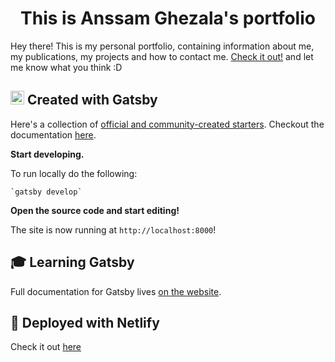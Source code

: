 <p align="center">
<h1 align="center">
  This is Anssam Ghezala's portfolio
</h1>
<p align="center">

Hey there! This is my personal portfolio, containing information about me, my publications, my projects and how to contact me. [Check it out!](anssamghezala.netlify.com) and let me know what you think :D

##  <img alt="Gatsby" src="https://www.gatsbyjs.org/monogram.svg" width="22" /> Created with Gatsby

 Here's a collection of [official and community-created starters](https://www.gatsbyjs.org/docs/gatsby-starters/).
 Checkout the documentation [here](https://www.gatsbyjs.org/docs). 

  **Start developing.**
   
   To run locally do the following: 
   
    `gatsby develop`
    
  **Open the source code and start editing!**

   The site is now running at `http://localhost:8000`!

## 🎓 Learning Gatsby

 Full documentation for Gatsby lives [on the website](https://www.gatsbyjs.org/).

## 💫 Deployed with Netlify

Check it out [here](anssamghezala.netlify.com)
